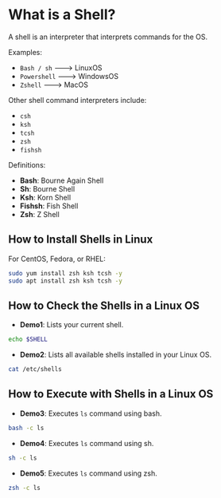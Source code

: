 # What is a Shell?

A shell is an interpreter that interprets commands for the OS.

Examples:
- `Bash / sh` ---> LinuxOS
- `Powershell` ---> WindowsOS                
- `Zshell` ---> MacOS  

Other shell command interpreters include:
- `csh`
- `ksh`
- `tcsh`
- `zsh`
- `fishsh`                 

Definitions:
- **Bash**: Bourne Again Shell
- **Sh**: Bourne Shell
- **Ksh**: Korn Shell 
- **Fishsh**: Fish Shell 
- **Zsh**: Z Shell 

## How to Install Shells in Linux

For CentOS, Fedora, or RHEL:

```bash
sudo yum install zsh ksh tcsh -y
sudo apt install zsh ksh tcsh -y
```

## How to Check the Shells in a Linux OS

- **Demo1**: Lists your current shell.

```bash
echo $SHELL
``` 
- **Demo2**: Lists all available shells installed in your Linux OS.

```bash
cat /etc/shells
``` 

## How to Execute with Shells in a Linux OS

- **Demo3**: Executes `ls` command using bash.
```bash
bash -c ls
``` 

- **Demo4**: Executes `ls` command using sh.
```bash
sh -c ls
``` 
 
- **Demo5**: Executes `ls` command using zsh.
```bash
zsh -c ls
``` 
